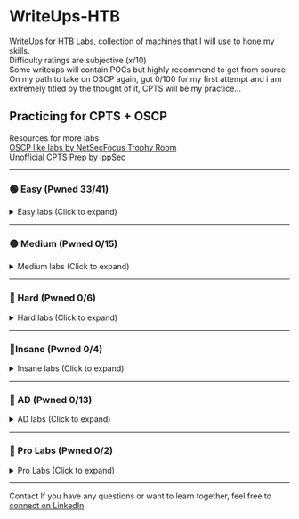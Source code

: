 # WriteUps-HTB
WriteUps for HTB Labs, collection of machines that I will use to hone my skills.   
Difficulty ratings are subjective (x/10)<br>
Some writeups will contain POCs but highly recommend to get from source<br>
On my path to take on OSCP again, got 0/100 for my first attempt and i am extremely titled by the thought of it, CPTS will be my practice... 

## Practicing for CPTS + OSCP
Resources for more labs <br>
[OSCP like labs by NetSecFocus Trophy Room](https://docs.google.com/spreadsheets/u/1/d/1dwSMIAPIam0PuRBkCiDI88pU3yzrqqHkDtBngUHNCw8/htmlview#)<br>
[Unofficial CPTS Prep by IppSec](https://www.youtube.com/playlist?list=PLidcsTyj9JXItWpbRtTg6aDEj10_F17x5)

---

### 🟢 Easy (Pwned 33/41)  
<details>
<summary>Easy labs (Click to expand)</summary>

- Knife   – retired (2/10)
- Sunday  – retired (3/10)
- Keeper  – retired (1/10)  
- Bashed  – retired (1/10)  
- Beep    – retired (1/10)  
- Armageddon – retired (4/10)
- Blunder - retired (3.5/10)
- Popcorn - retired (1.5/10)
- Postman - retired (4/10)
- Shocker - retired (1/10)
- Access  – retired (3/10)
- Swagshop   - retired (3/10)
- Artic   - retired (2/10)
- Blue    - retired (1/10)
- Buff    - retired (3/10) 
- Devel   - retired (2/10)
- Jerry   - retired (1/10)
- Legacy  - retired (1/10)
- Netmon  - retired (1/10)
- Remote  - retired (2/10)
- Broker  - retired (1.5/10)
- Soccer  - retired (3.5/10)
- Sau     - retired (1/10)
- Dog     - retired (2.5/10)
- Help    - retired (4/10)
- Usage   - retired (3.5/10)
- LinkVortex - retired (3/10)
- Pandora - retired (4/10)
- Editorial - retired (3.5/10)
- Networked - retired (3/10)
- Support - retired (**WIP**) 
- Servmon - retired 
- Mailing - retired 
- Driver  - retired 
- Granny  - retired 
<br>
--- Adventure Mode practice for Exam Setting --- <br>
- Cozyhosting - retired (4/10) - Adventure Mode
- Busqueda  - retired (4/10) - Adventure Mode
- Broadlight  - retired (2/10) - Adventure Mode
- Delivery  - retired - Adventure Mode
- MetaTwo   - retired - Adventure Mode
- Trick     - retired - Adventure Mode 
- Shoppy    - retired - Adventure Mode 
- Sense     - retired - Adventure Mode
- OpenAdmin - retired - Adventure Mode 
<br>


</details>

---

### 🟡 Medium (Pwned 0/15)

<details>
<summary>Medium labs (Click to expand)</summary>

- UpDown
- Monitored
- Chatterbox <br>
- Secnotes 
- StreamIO
- Intelligence
- Jeeves
- Manager
- Aero
- Administrator
- Certified
- Manager
- Outdated
- Agile
- Hospital

</details>

---

### 🔴 Hard (Pwned 0/6)

<details>
<summary>Hard labs (Click to expand)</summary>

- Intentions
- Blackfield
- Vintage
- Caption
- Falafel
- Kotarak

</details>

---

### 🤯Insane (Pwned 0/4)

<details>
<summary>Insane labs (Click to expand)</summary>
 
- Sekhmet
- Reddish
- APT
- Bookwarm

</details>

---

### 🔵 AD (Pwned 0/13)

<details>
<summary>AD labs (Click to expand)</summary>

- Active
- Forest - Medium
- Sauna
- Monteverde - Medium
- Timelapse
- Return
- Cascade - Medium
- Flight - Hard
- Blackfield - Hard
- Cicada
- Escape - Medium
- TheFrizz - Medium

</details>

---

### 🔗 Pro Labs (Pwned 0/2)

<details>
<summary> Pro Labs (Click to expand)</summary>

- Dante
- Offshore

</details>

---

Contact
If you have any questions or want to learn together, feel free to [connect on LinkedIn](https://www.linkedin.com/in/yourprofile).

